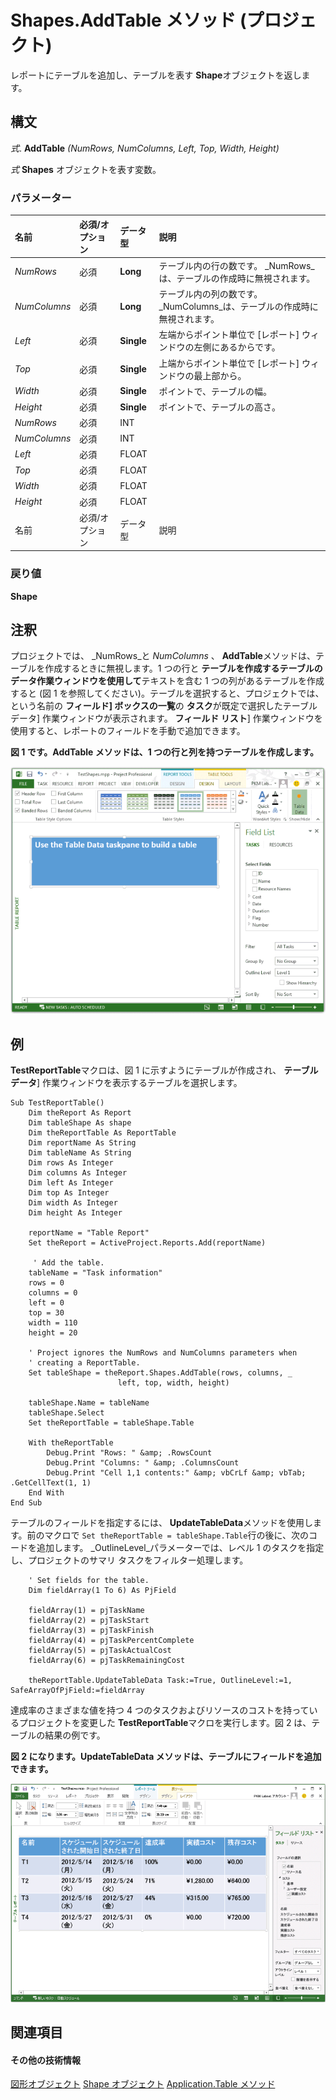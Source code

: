 
# Shapes.AddTable メソッド (プロジェクト)
レポートにテーブルを追加し、テーブルを表す **Shape**オブジェクトを返します。

## 構文

 _式_. **AddTable** _(NumRows,_ _NumColumns,_ _Left,_ _Top,_ _Width,_ _Height)_

 _式_ **Shapes** オブジェクトを表す変数。


### パラメーター



|**名前**|**必須/オプション**|**データ型**|**説明**|
|:-----|:-----|:-----|:-----|
| _NumRows_|必須|**Long**|テーブル内の行の数です。 _NumRows_は、テーブルの作成時に無視されます。|
| _NumColumns_|必須|**Long**|テーブル内の列の数です。 _NumColumns_は、テーブルの作成時に無視されます。|
| _Left_|必須|**Single**|左端からポイント単位で [レポート] ウィンドウの左側にあるからです。|
| _Top_|必須|**Single**|上端からポイント単位で [レポート] ウィンドウの最上部から。|
| _Width_|必須|**Single**|ポイントで、テーブルの幅。|
| _Height_|必須|**Single**|ポイントで、テーブルの高さ。|
| _NumRows_|必須|INT||
| _NumColumns_|必須|INT||
| _Left_|必須|FLOAT||
| _Top_|必須|FLOAT||
| _Width_|必須|FLOAT||
| _Height_|必須|FLOAT||
|名前|必須/オプション|データ型|説明|

### 戻り値

 **Shape**


## 注釈

プロジェクトでは、  _NumRows_と _NumColumns_ 、 **AddTable**メソッドは、テーブルを作成するときに無視します。1 つの行と **テーブルを作成するテーブルのデータ作業ウィンドウを使用して**テキストを含む 1 つの列があるテーブルを作成すると (図 1 を参照してください)。テーブルを選択すると、プロジェクトでは、という名前の **フィールド] ボックスの一覧**の **タスク**が既定で選択したテーブル データ] 作業ウィンドウが表示されます。 **フィールド リスト**] 作業ウィンドウを使用すると、レポートのフィールドを手動で追加できます。


**図 1 です。AddTable メソッドは、1 つの行と列を持つテーブルを作成します。**

![AddTable メソッドの使用](images/pj15_VBA_AddTable1.gif)


## 例

 **TestReportTable**マクロは、図 1 に示すようにテーブルが作成され、 **テーブル データ**] 作業ウィンドウを表示するテーブルを選択します。


```
Sub TestReportTable()
    Dim theReport As Report
    Dim tableShape As shape
    Dim theReportTable As ReportTable
    Dim reportName As String
    Dim tableName As String
    Dim rows As Integer
    Dim columns As Integer
    Dim left As Integer
    Dim top As Integer
    Dim width As Integer
    Dim height As Integer
    
    reportName = "Table Report"
    Set theReport = ActiveProject.Reports.Add(reportName)
    
     ' Add the table.
    tableName = "Task information"
    rows = 0
    columns = 0
    left = 0
    top = 30
    width = 110
    height = 20
       
    ' Project ignores the NumRows and NumColumns parameters when
    ' creating a ReportTable.
    Set tableShape = theReport.Shapes.AddTable(rows, columns, _
                        left, top, width, height)
    
    tableShape.Name = tableName
    tableShape.Select
    Set theReportTable = tableShape.Table
    
    With theReportTable
        Debug.Print "Rows: " &amp; .RowsCount
        Debug.Print "Columns: " &amp; .ColumnsCount
        Debug.Print "Cell 1,1 contents:" &amp; vbCrLf &amp; vbTab; .GetCellText(1, 1)
    End With
End Sub
```

テーブルのフィールドを指定するには、  **UpdateTableData**メソッドを使用します。前のマクロで `Set theReportTable = tableShape.Table`行の後に、次のコードを追加します。 _OutlineLevel_パラメーターでは、レベル 1 のタスクを指定し、プロジェクトのサマリ タスクをフィルター処理します。




```
    ' Set fields for the table.
    Dim fieldArray(1 To 6) As PjField
        
    fieldArray(1) = pjTaskName
    fieldArray(2) = pjTaskStart
    fieldArray(3) = pjTaskFinish
    fieldArray(4) = pjTaskPercentComplete
    fieldArray(5) = pjTaskActualCost
    fieldArray(6) = pjTaskRemainingCost
        
    theReportTable.UpdateTableData Task:=True, OutlineLevel:=1, SafeArrayOfPjField:=fieldArray
```

達成率のさまざまな値を持つ 4 つのタスクおよびリソースのコストを持っているプロジェクトを変更した **TestReportTable**マクロを実行します。図 2 は、テーブルの結果の例です。


**図 2 になります。UpdateTableData メソッドは、テーブルにフィールドを追加できます。**

![UpdateTableData メソッドを使用して表を更新](images/pj15_VBA_AddTable2.gif)


## 関連項目


#### その他の技術情報


[図形オブジェクト](6e42040c-dd5a-de4c-afa8-f9e33d1e5054.md)
[Shape オブジェクト](d2b32bcd-5595-a4a7-9772-feb25fd0103a.md)
[Application.Table メソッド](c00cd0bd-e653-685e-f646-b22f60a6e507.md)
